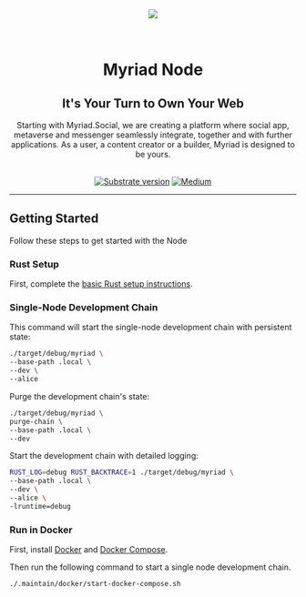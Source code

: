 <div align="center">
<img src="https://avatars.githubusercontent.com/u/80524516?s=200&v=4">
</div>
<br>
<br>

<div align="Center">
<h1>Myriad Node</h1>
<h2>It's Your Turn to Own Your Web</h2>
Starting with Myriad.Social, we are creating a platform where social app, metaverse and messenger seamlessly integrate, together and with further applications. As a user, a content creator or a builder, Myriad is designed to be yours.
<br>
<br>

[![Substrate version](https://img.shields.io/badge/Substrate-3.0.0-brightgreen?logo=Parity%20Substrate)](https://substrate.dev/)
[![Medium](https://img.shields.io/badge/Medium-Myriad-brightgreen?logo=medium)](https://medium.com/@myriadsocial.blog)
</div>

---

## Getting Started

Follow these steps to get started with the Node

### Rust Setup

First, complete the [basic Rust setup instructions](./docs/rust-setup.md).

### Single-Node Development Chain

This command will start the single-node development chain with persistent state:

```bash
./target/debug/myriad \
--base-path .local \
--dev \
--alice
```

Purge the development chain's state:

```bash
./target/debug/myriad \
purge-chain \
--base-path .local \
--dev
```

Start the development chain with detailed logging:

```bash
RUST_LOG=debug RUST_BACKTRACE=1 ./target/debug/myriad \
--base-path .local \
--dev \
--alice \
-lruntime=debug
```

### Run in Docker

First, install [Docker](https://docs.docker.com/get-docker/) and
[Docker Compose](https://docs.docker.com/compose/install/).

Then run the following command to start a single node development chain.

```bash
./.maintain/docker/start-docker-compose.sh
```
